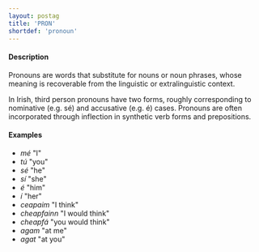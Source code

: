 ```yaml
---
layout: postag
title: 'PRON'
shortdef: 'pronoun'
---
```

#### Description

Pronouns are words that substitute for nouns or noun phrases, whose meaning is recoverable from the linguistic or extralinguistic context.

In Irish, third person pronouns have two forms, roughly corresponding to nominative (e.g. sé) and accusative (e.g. é) cases. Pronouns are often incorporated through inflection in synthetic verb forms and prepositions.

#### Examples

* _mé_ "I"
* _tú_ "you"
* _sé_ "he"
* _sí_ "she"
* _é_ "him"
* _í_ "her"
* _ceapaim_ "I think"
* _cheapfainn_ "I would think"
* _cheapfá_ "you would think"
* _agam_ "at me"
* _agat_ "at you"
